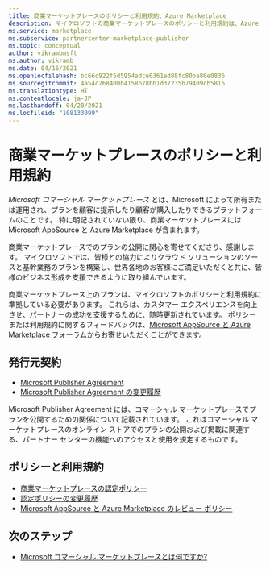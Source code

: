 ```yaml
---
title: 商業マーケットプレースのポリシーと利用規約、Azure Marketplace
description: マイクロソフトの商業マーケットプレースのポリシーと利用規約は、Azure Marketplace におけるすべての公開元とサービスに適用されます。
ms.service: marketplace
ms.subservice: partnercenter-marketplace-publisher
ms.topic: conceptual
author: vikrambmsft
ms.author: vikramb
ms.date: 04/16/2021
ms.openlocfilehash: bc66c922f5d5954adce0361ed88fc80ba80e0836
ms.sourcegitcommit: 4a54c268400b4158b78bb1d37235b79409cb5816
ms.translationtype: HT
ms.contentlocale: ja-JP
ms.lasthandoff: 04/28/2021
ms.locfileid: "108133099"
---
```

# <a name="commercial-marketplace-policies-and-terms"></a>商業マーケットプレースのポリシーと利用規約

_Microsoft コマーシャル マーケットプレース_ とは、Microsoft によって所有または運用され、プランを顧客に提示したり顧客が購入したりできるプラットフォームのことです。 特に明記されていない限り、商業マーケットプレースには Microsoft AppSource と Azure Marketplace が含まれます。

商業マーケットプレースでのプランの公開に関心を寄せてくださり、感謝します。 マイクロソフトでは、皆様との協力によりクラウド ソリューションのソースと基幹業務のプランを構築し、世界各地のお客様にご満足いただくと共に、皆様のビジネス形成を支援できるように取り組んでいます。

商業マーケットプレース上のプランは、マイクロソフトのポリシーと利用規約に準拠している必要があります。 これらは、カスタマー エクスペリエンスを向上させ、パートナーの成功を支援するために、随時更新されています。 ポリシーまたは利用規約に関するフィードバックは、[Microsoft AppSource と Azure Marketplace フォーラム](https://www.microsoftpartnercommunity.com/t5/Azure-Marketplace-and-AppSource/bd-p/2222)からお寄せいただくことができます。

## <a name="publisher-agreement"></a>発行元契約

- [Microsoft Publisher Agreement](/legal/marketplace/msft-publisher-agreement)
- [Microsoft Publisher Agreement の変更履歴](/legal/marketplace/mpa-change-history)

Microsoft Publisher Agreement には、コマーシャル マーケットプレースでプランを公開するための関係について記載されています。 これはコマーシャル マーケットプレースのオンライン ストアでのプランの公開および掲載に関連する、パートナー センターの機能へのアクセスと使用を規定するものです。

## <a name="policies-and-terms"></a>ポリシーと利用規約

- [商業マーケットプレースの認定ポリシー](/legal/marketplace/certification-policies?context=/azure/marketplace/context/context)
- [認定ポリシーの変更履歴](/legal/marketplace/offer-policies-change-history)
- [Microsoft AppSource と Azure Marketplace のレビュー ポリシー](/legal/marketplace/rating-review-policies?context=/azure/marketplace/context/context)

## <a name="next-steps"></a>次のステップ

- [Microsoft コマーシャル マーケットプレースとは何ですか?](overview.md)